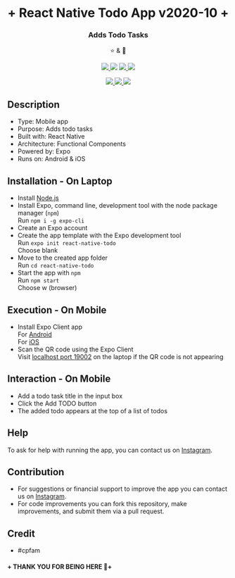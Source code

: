 <h1 align="center">+ React Native Todo App v2020-10 +</h1>
<p align="center">
  <h3 align='center'>Adds Todo Tasks</h3>
</p>
  <p align="center">⭐️ & 🔱</p>
  <p align="center">
    <a href="https://github.com/lxndroc">
      <img src="https://img.shields.io/badge/Coded%20By-@lxndroc-yellow" />
    </a>
    <img src="https://img.shields.io/badge/Version-2020--10-yellow" />
    <a href="https://creativecommons.org/licenses/by-nc-sa/4.0/">
      <img src="https://img.shields.io/badge/Licence-CC%20BY--NC--SA%204.0-yellow" />
    </a>
    <a href="https://instagram.com/aoctut/">
      <img src="https://img.shields.io/badge/Contact-@aoctut-yellow" />
    </a>
  </p>
  <p align="center">
    <a href="https://reactnative.dev/">
      <img src="https://img.shields.io/badge/Built%20with-React Native-yellow" />
    </a>
    <a href="https://expo.io/">
      <img src="https://img.shields.io/badge/Powered%20by-Expo-yellow" />
    </a>
    <img src="https://img.shields.io/badge/Runs%20on-Android & iOS-yellow" />
  </p>

## Description
* Type: Mobile app
* Purpose: Adds todo tasks
* Built with: React Native
* Architecture: Functional Components
* Powered by: Expo
* Runs on: Android & iOS
## Installation - On Laptop
* Install [Node.js](https://nodejs.org/en/)</a>
* Install Expo, command line, development tool with the node package manager (`npm`)<br>
  Run `npm i -g expo-cli`
* Create an Expo account
* Create the app template with the Expo development tool<br>
  Run `expo init react-native-todo`<br>
  Choose blank
* Move to the created app folder<br>
  Run `cd react-native-todo`
* Start the app with `npm`<br>
  Run `npm start`<br>
  Choose w (browser)
## Execution - On Mobile
* Install Expo Client app<br>
 For [Android](https://play.google.com/store/apps/details?id=host.exp.exponent)<br>
 For [iOS](https://apps.apple.com/us/app/expo-client/id982107779)</a>
* Scan the QR code using the Expo Client<br>
 Visit [localhost port 19002](http://localhost:19002) on the laptop if the QR code is not appearing
## Interaction - On Mobile
* Add a todo task title in the input box
* Click the Add TODO button
* The added todo appears at the top of a list of todos
## Help
To ask for help with running the app, you can contact us on [Instagram](https://instagram.com/aoctut/).
## Contribution
* For suggestions or financial support to improve the app you can contact us on [Instagram](https://instagram.com/aoctut/).
* For code improvements you can fork this repository, make improvements, and submit them via a pull request.
## Credit
* #cpfam
#### + THANK YOU FOR BEING HERE 🙏+
